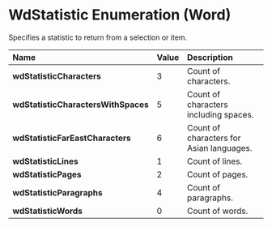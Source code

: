 
# WdStatistic Enumeration (Word)

Specifies a statistic to return from a selection or item.



|**Name**|**Value**|**Description**|
|:-----|:-----|:-----|
| **wdStatisticCharacters**|3|Count of characters.|
| **wdStatisticCharactersWithSpaces**|5|Count of characters including spaces.|
| **wdStatisticFarEastCharacters**|6|Count of characters for Asian languages.|
| **wdStatisticLines**|1|Count of lines.|
| **wdStatisticPages**|2|Count of pages.|
| **wdStatisticParagraphs**|4|Count of paragraphs.|
| **wdStatisticWords**|0|Count of words.|
